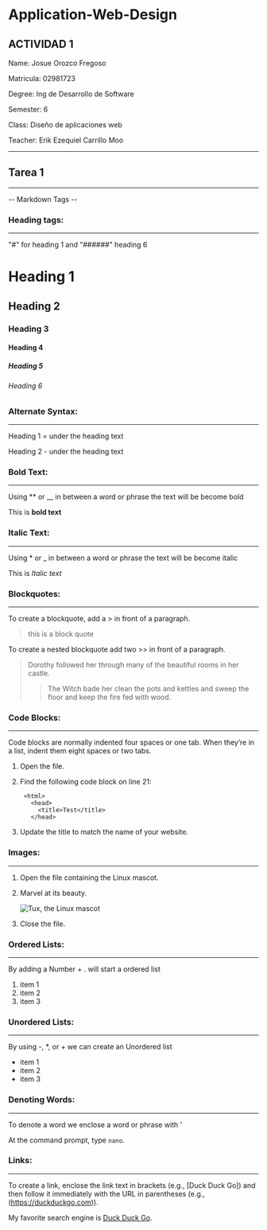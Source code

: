﻿# Application-Web-Design


## ACTIVIDAD 1

Name: Josue Orozco Fregoso

Matricula: 02981723 

Degree: Ing de Desarrollo de Software 

Semester: 6 

Class: Diseño de aplicaciones web 

Teacher: Erik Ezequiel Carrillo Moo

---

## Tarea 1
---

-- Markdown Tags --

### Heading tags: 

---

"#" for heading 1 and "######" heading 6

# Heading 1

## Heading 2

### Heading 3

#### Heading 4

##### Heading 5

###### Heading 6


### Alternate Syntax: 

---

Heading 1 = under the heading text

Heading 2 - under the heading text

### Bold Text: 

---

Using ** or __ in between a word or phrase the text will be become bold

This is **bold text**

### Italic Text: 

---

Using * or _ in between a word or phrase the text will be become italic

This is *Italic text*

### Blockquotes:

---

To create a blockquote, add a > in front of a paragraph.

> this is a block quote

To create a nested blockquote add two >> in front of a paragraph.

> Dorothy followed her through many of the beautiful rooms in her castle.
>
>> The Witch bade her clean the pots and kettles and sweep the floor and keep the fire fed with wood.


### Code Blocks:

---

Code blocks are normally indented four spaces or one tab. When they’re in a list, indent them eight spaces or two tabs.

1. Open the file.
2. Find the following code block on line 21:

        <html>
          <head>
            <title>Test</title>
          </head>

3. Update the title to match the name of your website.

### Images:

---

1. Open the file containing the Linux mascot.
2. Marvel at its beauty.

    ![Tux, the Linux mascot](/assets/images/tux.png)

3. Close the file.


### Ordered Lists:

---

By adding a Number + . will start a ordered list

1. item 1
2. item 2
3. item 3


### Unordered Lists:

---

By using -, *, or + we can create an Unordered list

- item 1
- item 2
- item 3

### Denoting Words:

---

To denote a word we enclose a word or phrase with '

At the command prompt, type `nano`.

### Links:

---

To create a link, enclose the link text in brackets (e.g., [Duck Duck Go]) and then follow it immediately with the URL in parentheses (e.g., (https://duckduckgo.com)).

My favorite search engine is [Duck Duck Go](https://duckduckgo.com).



